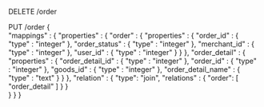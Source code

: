 
DELETE /order

PUT /order
{   
	"mappings" : {
		"properties" : {
			"order" : {
				"properties" : {
					"order_id"     : { "type" : "integer" },
					"order_status" : { "type" : "integer" },
					"merchant_id"  : { "type" : "integer" },
					"user_id"      : { "type" : "integer" }
				}
			},
			"order_detail" : {
				"properties" : {
					"order_detail_id"   : { "type" : "integer" },
					"order_id"          : { "type" : "integer" },
					"goods_id"          : { "type" : "integer" },
					"order_detail_name" : { "type" : "text" }
				}
			},
			"relation" : {
				"type": "join",
				"relations" : {
					"order": [ "order_detail" ]
				}
			}	
		}
	}
}



